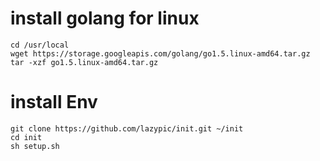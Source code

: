 # install golang for linux
```
cd /usr/local
wget https://storage.googleapis.com/golang/go1.5.linux-amd64.tar.gz
tar -xzf go1.5.linux-amd64.tar.gz
```
# install Env
```
git clone https://github.com/lazypic/init.git ~/init
cd init
sh setup.sh
```
